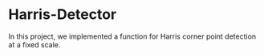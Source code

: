 # Harris-Detector
In this project, we implemented a function for Harris corner point detection at a fixed scale.
